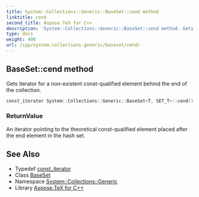 ```yaml
---
title: System::Collections::Generic::BaseSet::cend method
linktitle: cend
second_title: Aspose.TeX for C++
description: 'System::Collections::Generic::BaseSet::cend method. Gets iterator for a non-existent const-qualified element behind the end of the collection in C++.'
type: docs
weight: 400
url: /cpp/system.collections.generic/baseset/cend/
---
```

## BaseSet::cend method


Gets iterator for a non-existent const-qualified element behind the end of the collection.

```cpp
const_iterator System::Collections::Generic::BaseSet<T, SET_T>::cend() const noexcept
```


### ReturnValue

An iterator pointing to the theoretical const-qualified element placed after the end element in the hash set.

## See Also

* Typedef [const_iterator](../const_iterator/)
* Class [BaseSet](../)
* Namespace [System::Collections::Generic](../../)
* Library [Aspose.TeX for C++](../../../)
